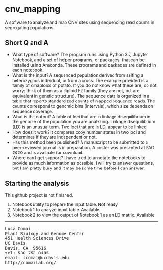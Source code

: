 # cnv_mapping
A software to analyze and map CNV sites using sequencing read counts in segregating populations. 

## Short Q and A
* What type of software?
The program runs using Python 3.7, Jupyter Notebook, and a set of helper programs, or packages, that can be installed using Anaconda. These programs and packages are defined in each notebook.
* What is the input?
A sequenced population derived from selfing a heterozygous individual, or from a cross. The example provided is a family of dihaploids of potato. If you do not know what these are, do not worry: think of them as a diploid F2 family (they are not, but are equivalent in genetic structure). The sequence data is organized in a table that reports standardized counts of mapped sequence reads. The counts correspond to genomic bins (intervals), which size depends on sequence coverage.  
* What is the output?
A table of loci that are in linkage disequilibrium in the genome of the population you are analyzing. Linkage disequilibrium (LD) is an unusual term. Two loci that are in LD, appear to be linked. 
* How does it work?
It compares copy number states in two loci and determines if they are independent or not. 
* Has this method been published?
A manuscript to be submitted to a peer-reviewed journal is in preparation. A poster was presented at PAG 2020 and is available for download. 
* Where can I get support?
I have tried to annotate the notebooks to provide as much information as possible. I will try to answer questions, but I am pretty busy and it may be some time before I can answer.

## Starting the analysis
This github project is not finished. 
1. Notebook utility to prepare the input table. Not ready
2. Notebook 1 to analyze input table. Available.
3. Notebook 2 to view the output of Notebook 1 as an LD matrix. Available

---
<pre>
Luca Comai
Plant Biology and Genome Center
451 Health Sciences Drive
UC Davis 
Davis, CA  95616
tel: 530-752-8485
email: lcomai@ucdavis.edu
http://comailab.org/
</pre>


    
